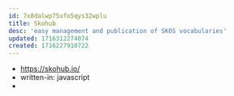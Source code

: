 ```yaml
---
id: 7x8dalwp75ufo5qys32wplu
title: Skohub
desc: 'easy management and publication of SKOS vocabularies'
updated: 1716312274074
created: 1716227910722
---
```


- https://skohub.io/
- written-in: javascript
- 